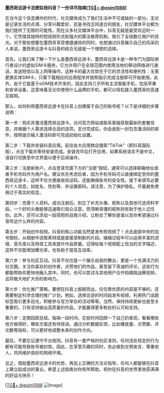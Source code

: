 **墨西哥远游卡怎麽註冊抖音？一份详尽指南[[TG💪+ @esim1088](https://t.me/s/esim1088)]**

在当今这个信息爆炸的时代，社交媒体成为了我们生活中不可或缺的一部分。无论是记录生活的点滴、分享兴趣爱好，还是寻找志同道合的朋友，社交媒体平台都为我们提供了无限的可能性。而在众多社交媒体平台中，抖音无疑是最受欢迎的一个。它凭借其独特的短视频形式和强大的算法推荐机制，吸引了全球数亿用户的目光。对于那些想要在墨西哥享受便捷通信的同时，也想通过抖音展示自己的风采的人来说，墨西哥远游卡与抖音的结合无疑是一个理想的选择。

首先，让我们来了解一下什么是墨西哥远游卡。墨西哥远游卡是一种专门为国际旅行者设计的虚拟SIM卡服务，它允许用户在全球范围内使用当地的移动网络进行通话、发送短信以及上网等操作。这种卡的最大优势在于它的灵活性和便利性：无需更换实体SIM卡，只需下载相应的应用程序并按照指示完成注册即可开始使用。此外，由于它是基于eSIM技术开发的，因此支持几乎所有主流智能手机，包括苹果和安卓设备，这意味着无论你使用什么品牌的手机，都可以轻松接入墨西哥的高速互联网。

那么，如何利用墨西哥远游卡在抖音上创建属于自己的账号呢？以下是详细的步骤说明：

第一步：购买并激活墨西哥远游卡。访问官方网站或联系客服获取最新的套餐信息，并根据个人需求选择合适的选项。支付完成后，你会收到一封包含激活码的邮件，按照提示输入激活码即可完成初始化设置。

第二步：下载并安装抖音应用。前往各大应用商店搜索“TikTok”（即抖音国际版），点击下载并等待安装完成。安装完毕后打开应用，如果系统语言不是中文，请自行切换至中文界面以便于后续操作。

第三步：注册新账户。点击登录页面下方的“注册”按钮，通常可以选择邮箱地址或者手机号码作为用户名。建议优先考虑后者，因为手机号码可以直接绑定至你的墨西哥远游卡，这样不仅方便接收验证码，还能确保账号的安全性。接下来填写必要的个人信息，如姓名、性别等，并设置密码。请注意，为了保护隐私，尽量避免使用过于真实的信息。

第四步：完善个人资料。成功注册后，别忘了补充头像、昵称以及其他可选资料字段。一个好的头像能够迅速吸引观众注意，而清晰易懂的昵称则有助于他人记住你。此外，还可以添加一段简短的自我介绍，让粉丝了解你是谁以及你希望通过抖音传达什么样的内容。

第五步：开始创作视频。抖音的核心功能当然是发布短视频了！点击底部中央的加号图标，从相册中选取素材或是直接录制新的片段。编辑过程中可以运用丰富的滤镜、音乐库以及特效工具来提升作品质量。记得给每个视频配上恰当的文字描述，这样不仅能增加曝光率，也有助于提高互动率。

第六步：参与社区互动。抖音不仅仅是一个展示自我的舞台，更是一个充满活力的社交圈。关注你喜欢的创作者，点赞他们的作品，甚至留下真诚的评论，这些行为都能帮助你更快地融入其中。同时，也可以尝试与其他用户合作拍摄挑战赛视频，这将极大地扩大你的影响力。

第七步：优化推广策略。要想在抖音上脱颖而出，仅仅靠优质的内容是不够的，还需要制定科学合理的推广计划。例如，选择合适的时间段发布视频，利用热门话题标签吸引更多目光，积极参与官方举办的活动等等。当然，保持持续更新也是至关重要的，只有坚持输出高质量的作品，才能赢得更多粉丝的认可和支持。

第八步：定期回顾总结。每隔一段时间，花些时间回顾一下自己的表现，看看哪些地方做得好，哪些方面还有待改进。通过分析数据反馈，比如播放量、点赞数、评论数等指标，可以更好地调整未来的创作方向。

最后，不要忘记遵守平台规则。抖音有一套严格的社区准则，任何违反规定的行为都有可能导致账号被封禁。因此，在享受乐趣的同时，务必做到文明发言、尊重他人，共同维护良好的网络环境。

总之，借助墨西哥远游卡的优势，再加上正确的方法论指导，任何人都能够在抖音上建立起成功的事业。希望上述指南对你有所帮助，祝你在抖音的世界里收获满满的好运与快乐！

[[TG💪+ @esim1088](https://t.me/s/esim1088) ![Image](https://i.postimg.cc/4NQfJmqS/Snipaste-2025-05-13-00-14-12.png)]